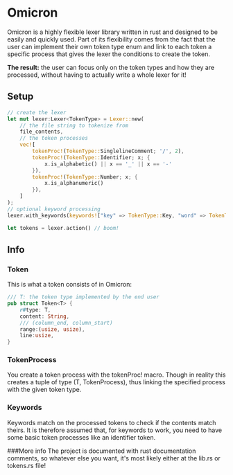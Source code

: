# Omicron

Omicron is a highly flexible lexer library written in rust and designed to be easily and quickly used. Part of its flexibility comes from the fact that the user can implement their own token type enum and link to each token a specific process that gives the lexer the conditions to create the token. 

**The result:** the user can focus only on the token types and how they are processed, without having to actually write a whole lexer for it!

## Setup

```rust
// create the lexer
let mut lexer:Lexer<TokenType> = Lexer::new(
    // the file string to tokenize from
    file_contents,
    // the token processes
    vec![
        tokenProc!(TokenType::SinglelineComment; '/', 2),
        tokenProc!(TokenType::Identifier; x; {
            x.is_alphabetic() || x == '_' || x == '-'
        }),
        tokenProc!(TokenType::Number; x; {
            x.is_alphanumeric()
        }),
    ]
);
// optional keyword processing
lexer.with_keywords(keywords!["key" => TokenType::Key, "word" => TokenType::Word]);

let tokens = lexer.action() // boom!
```

## Info

### Token
This is what a token consists of in Omicron:
```rust
/// T: the token type implemented by the end user
pub struct Token<T> {
    r#type: T,
    content: String,
    /// (column_end, column_start)
    range:(usize, usize),
    line:usize,
}
```

### TokenProcess
You create a token process with the tokenProc! macro. Though in reality this creates a tuple of type (T, TokenProcess), thus linking the specified process with the given token type.

### Keywords
Keywords match on the processed tokens to check if the contents match theirs. It is therefore assumed that, for keywords to work, you need to have some basic token processes like an identifier token.

###More info
The project is documented with rust documentation comments, so whatever else you want, it's most likely either at the lib.rs or tokens.rs file!
